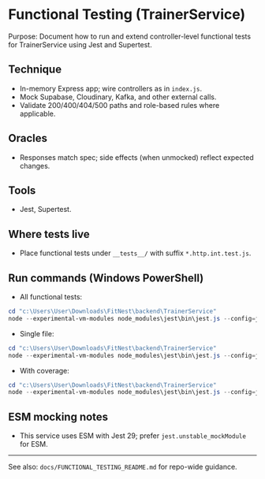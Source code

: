 # Functional Testing (TrainerService)

Purpose: Document how to run and extend controller-level functional tests for TrainerService using Jest and Supertest.

## Technique
- In-memory Express app; wire controllers as in `index.js`.
- Mock Supabase, Cloudinary, Kafka, and other external calls.
- Validate 200/400/404/500 paths and role-based rules where applicable.

## Oracles
- Responses match spec; side effects (when unmocked) reflect expected changes.

## Tools
- Jest, Supertest.

## Where tests live
- Place functional tests under `__tests__/` with suffix `*.http.int.test.js`.

## Run commands (Windows PowerShell)

- All functional tests:
```powershell
cd "c:\Users\User\Downloads\FitNest\backend\TrainerService"
node --experimental-vm-modules node_modules\jest\bin\jest.js --config=jest.config.cjs --testPathPatterns="__tests__/.*http\.int\.test\.js" --runInBand
```

- Single file:
```powershell
cd "c:\Users\User\Downloads\FitNest\backend\TrainerService"
node --experimental-vm-modules node_modules\jest\bin\jest.js --config=jest.config.cjs --testPathPatterns="__tests__/trainer.http.int.test.js" --runInBand
```

- With coverage:
```powershell
cd "c:\Users\User\Downloads\FitNest\backend\TrainerService"
node --experimental-vm-modules node_modules\jest\bin\jest.js --config=jest.config.cjs --testPathPatterns="__tests__/.*http\.int\.test\.js" --coverage --runInBand
```

## ESM mocking notes
- This service uses ESM with Jest 29; prefer `jest.unstable_mockModule` for ESM.

---
See also: `docs/FUNCTIONAL_TESTING_README.md` for repo-wide guidance.
